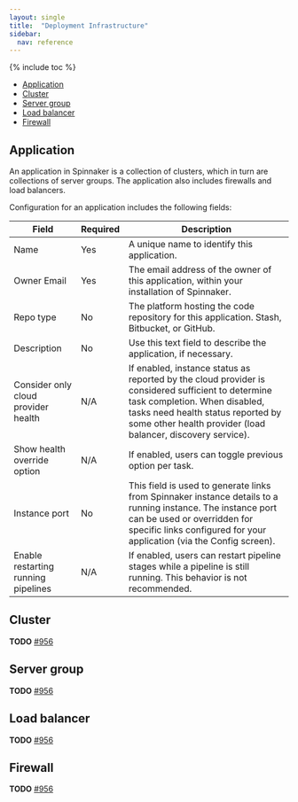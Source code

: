 ```yaml
---
layout: single
title:  "Deployment Infrastructure"
sidebar:
  nav: reference
---
```


{% include toc %}


* [Application](#application)
* [Cluster](#cluster)
* [Server group](#server-group)
* [Load balancer](#load-balancer)
* [Firewall](firewall)

## Application
An application in Spinnaker is a collection of clusters, which in turn are
collections of server groups. The application also includes firewalls and load
balancers.


Configuration for an application includes the following fields:

| Field | Required | Description |
| --- | --- | --- |
| Name  | Yes | A unique name to identify this application. |
| Owner Email | Yes | The email address of the owner of this application, within your installation of Spinnaker. |
| Repo type | No | The platform hosting the code repository for this application. Stash, Bitbucket, or GitHub. |
| Description | No | Use this text field to describe the application, if necessary. |
| Consider only cloud provider health | N/A | If enabled, instance status as reported by the cloud provider is considered sufficient to determine task completion. When disabled, tasks need health status reported by some other health provider (load balancer, discovery service).|
| Show health override option | N/A | If enabled, users can toggle previous option per task. |
| Instance port | No | This field is used to generate links from Spinnaker instance details to a running instance. The instance port can be used or overridden for specific links configured for your application (via the Config screen). |
| Enable restarting running pipelines | N/A | If enabled, users can restart pipeline stages while a pipeline is still running. This behavior is not recommended. |

## Cluster

**TODO** [#956](https://github.com/spinnaker/spinnaker.github.io/issues/956)

## Server group

**TODO** [#956](https://github.com/spinnaker/spinnaker.github.io/issues/956)


## Load balancer

**TODO** [#956](https://github.com/spinnaker/spinnaker.github.io/issues/956)

## Firewall

**TODO** [#956](https://github.com/spinnaker/spinnaker.github.io/issues/956)
